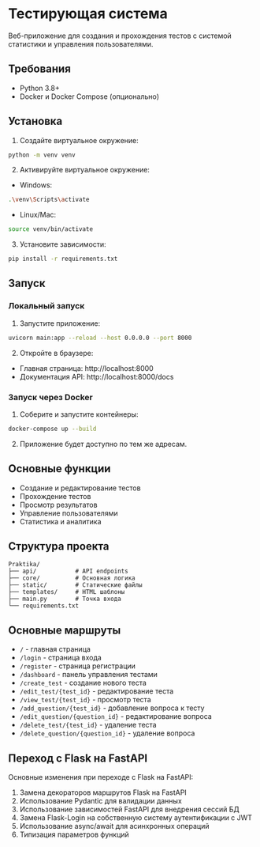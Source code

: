 # Тестирующая система

Веб-приложение для создания и прохождения тестов с системой статистики и управления пользователями.

## Требования

- Python 3.8+
- Docker и Docker Compose (опционально)

## Установка

1. Создайте виртуальное окружение:
```bash
python -m venv venv
```

2. Активируйте виртуальное окружение:
- Windows:
```bash
.\venv\Scripts\activate
```
- Linux/Mac:
```bash
source venv/bin/activate
```

3. Установите зависимости:
```bash
pip install -r requirements.txt
```

## Запуск

### Локальный запуск

1. Запустите приложение:
```bash
uvicorn main:app --reload --host 0.0.0.0 --port 8000
```

2. Откройте в браузере:
- Главная страница: http://localhost:8000
- Документация API: http://localhost:8000/docs

### Запуск через Docker

1. Соберите и запустите контейнеры:
```bash
docker-compose up --build
```

2. Приложение будет доступно по тем же адресам.

## Основные функции

- Создание и редактирование тестов
- Прохождение тестов
- Просмотр результатов
- Управление пользователями
- Статистика и аналитика

## Структура проекта

```
Praktika/
├── api/           # API endpoints
├── core/          # Основная логика
├── static/        # Статические файлы
├── templates/     # HTML шаблоны
├── main.py        # Точка входа
└── requirements.txt
```

## Основные маршруты

- `/` - главная страница
- `/login` - страница входа
- `/register` - страница регистрации
- `/dashboard` - панель управления тестами
- `/create_test` - создание нового теста
- `/edit_test/{test_id}` - редактирование теста
- `/view_test/{test_id}` - просмотр теста
- `/add_question/{test_id}` - добавление вопроса к тесту
- `/edit_question/{question_id}` - редактирование вопроса
- `/delete_test/{test_id}` - удаление теста
- `/delete_question/{question_id}` - удаление вопроса

## Переход с Flask на FastAPI

Основные изменения при переходе с Flask на FastAPI:

1. Замена декораторов маршрутов Flask на FastAPI
2. Использование Pydantic для валидации данных
3. Использование зависимостей FastAPI для внедрения сессий БД
4. Замена Flask-Login на собственную систему аутентификации с JWT
5. Использование async/await для асинхронных операций
6. Типизация параметров функций
